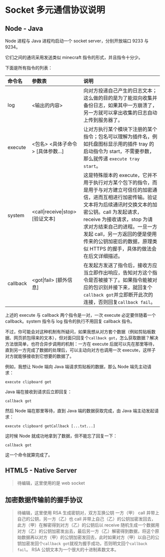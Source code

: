 # Socket 多元通信协议说明

## Node - Java

Node 进程与 Java 进程均启动一个 socket server，分别开放端口 9233 与 9234。

它们之间的通讯采用发送类似 minecraft 指令的形式，并且指令十分少。

下面是所有指令的列表：

| 命令名 | 参数表 | 说明 |
| :- | :- | :- |
| log | <输出的内容> | 向对方投递自己产生的日志文本；这么做的目的是为了能双向收集并备份日志，如果其中一方崩溃了，另一方就可以拿出收集的日志自动上传到服务器了。 |
| execute | <包名> <具体子命令> \[具体参数...\] | 让对方执行某个模块下注册的某个指令；包名可以理解为插件名，例如托盘图标显示用的插件 tray 的启动指令为 start，不需要参数，那么就传递 ```execute tray start```。 |
| system | \<call\|receive\|stop\> \[验证文本\] | 这是特殊版本的 execute，它并不用于执行对方某个包下的指令，而是用于与对方建立可信任的加密通信，进而互相进行加密传输。验证文本将为后续通讯时交换文本的加密公钥。call 为发起请求，receive 为接收请求，stop 为请求对方结束自己的进程。一旦一方发起 call，另一方返回的便是使用传来的公钥加密后的数据，原理类似 HTTPS 的握手，具体的做法会在后文详细描述。 |
| callback | \<got\|fail\> \[额外信息\] | 在发起方发送了指令后，接收方应当立即作出响应，告知对方这个指令是否被接下了。如果指令能被对应的包识别并接下来，就回复个```callback got```并立即断开此次的连接，否则回复```callback fail```。 |

上述的 execute 与 callback 两个指令是一对，一次 execute 必定要伴随着一个 callback。system 指令与 log 指令的执行不用回复 callback 指令。

不过，你可能会对这种机制有所疑问，如果我想从对方套个数据（例如剪贴板数据、网页抓包得来的文本），但对面只回复个```callback got```，怎么获取数据？解决方法很简单，也符合异步调用的机制：一方在 execute 后就可以先在那里等待，直到另一方完成了数据的处理后，可以主动向对方也调用一次 execute，这样子对方就能够接收到它想要的数据了。

例如，我想让 Node 端向 Java 端请求剪贴板的数据，那么 Node 端先主动请求：

```execute clipboard get```

Java 端在接收到请求后立即回复：

```callback got```

然后 Node 端在那里等待，直到 Java 端的数据获取完成，由 Java 端主动发起请求：

```execute clipboard getCallback [...txt...]```

这时候 Node 就成功地拿到了数据，但不能忘了回复一下：

```callback got```

这一个命令就算完成了。

## HTML5 - Native Server

> 待编辑，这里使用的是 web socket

## 加密数据传输前的握手协议

> 待编辑，这里使用 RSA 生成密钥对，双方互换公钥
> 一方（甲） call 并带上自己的公钥，另一方（乙）也 call 并带上自己（乙）的公钥加密发回去，此方（甲）在解密得到对方（乙）的公钥后以 receive 随机生成一个数据用对方（乙）的公钥加密发出去，最后另一方（乙）解密得到数据，将这个原始数据再以对方（甲）的公钥加密发回去，此时如果对方（甲）以自己的公钥加密发回个```callback got```就视为握手成功，否则明文回个```callback fail```。
> RSA 公钥文本为一个很大的十进制素数文本。